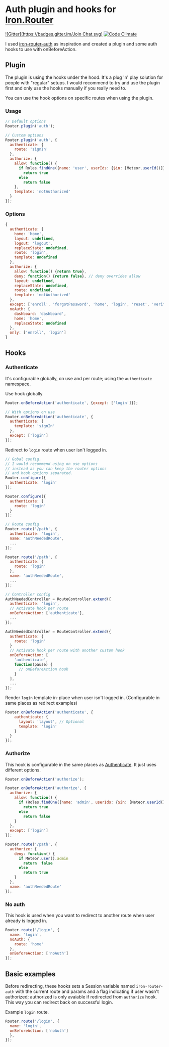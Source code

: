 # Auth plugin and hooks for [Iron.Router](https://github.com/EventedMind/iron-router)

[![Gitter](https://badges.gitter.im/Join Chat.svg)](https://gitter.im/zimme/meteor-iron-router-auth?utm_source=badge&utm_medium=badge&utm_campaign=pr-badge)
[![Code Climate](https://img.shields.io/codeclimate/github/zimme/meteor-iron-router-auth.svg?style=flat)](https://codeclimate.com/github/zimme/meteor-iron-router-auth)

I used [iron-router-auth](https://github.com/XpressiveCode/iron-router-auth) as inspiration and created a plugin and some auth hooks to use with onBeforeAction.

## Plugin

The plugin is using the hooks under the hood. It's a plug 'n' play solution for
people with "regular" setups. I would recommend to try and use the plugin
first and only use the hooks manually if you really need to.

You can use the hook options on specific routes when using the plugin.

### Usage
```js
// Default options
Router.plugin('auth');

// Custom options
Router.plugin('auth', {
  authenticate: {
    route: 'signIn'
  },
  authorize: {
    allow: function() {
      if Roles.findOne({name: 'user', userIds: {$in: [Meteor.userId()]}})
        return true
      else
        return false
    },
    template: 'notAuthorized'
  }
});
```

### Options
```js
{
  authenticate: {
    home: 'home',
    layout: undefined,
    logout: 'logout',
    replaceState: undefined,
    route: 'login',
    template: undefined
  },
  authorize: {
    allow: function() {return true},
    deny: function() {return false}, // deny overrides allow
    layout: undefined,
    replaceState: undefined,
    route: undefined,
    template: 'notAuthorized'
  },
  except: ['enroll', 'forgotPassword', 'home', 'login', 'reset', 'verify'],
  noAuth: {
    dashboard: 'dashboard',
    home: 'home',
    replaceState: undefined
  },
  only: ['enroll', 'login']
}
```


## Hooks

### Authenticate
It's configurable globally, on use and per route; using the `authenticate`
namespace.

Use hook globally
```js
Router.onBeforeAction('authenticate', {except: ['login']});

// With options on use
Router.onBeforeAction('authenticate', {
  authenticate: {
    template: 'signIn'
  },
  except: ['login']
});
```

Redirect to `login` route when user isn't logged in.

```js
// Gobal config.
// I would recommend using on use options
// instead as you can keep the router options
// and hook options separated.
Router.configure({
  authenticate: 'login'
});

Router.configure({
  authenticate: {
    route: 'login'
  }
});

// Route config
Router.route('/path', {
  authenticate: 'login',
  name: 'authNeededRoute',
  ...
});

Router.route('/path', {
  authenticate: {
    route: 'login'
  },
  name: 'authNeededRoute',
  ...
});

// Controller config
AuthNeededController = RouteController.extend({
  authenticate: 'login',
  // Activate hook per route
  onBeforeAction: ['authenticate'],
  ...
});

AuthNeededController = RouteController.extend({
  authenticate: {
    route: 'login'
  }
  // Activate hook per route with another custom hook
  onBeforeAction: [
    'authenticate',
    function(pause) {
      // onBeforeAction hook
    }
  ],
  ...
});
```
Render `login` template in-place when user isn't logged in. (Configurable in
same places as redirect examples)
```js
Router.onBeforeAction('authenticate', {
    authenticate: {
      layout: 'layout', // Optional
      template: 'login'
    }
  }
});
```

### Authorize

This hook is configurable in the same places as [Authenticate](#authenticate).
It just uses different options.

```js
Router.onBeforeAction('authorize');

Router.onBeforeAction('authorize', {
  authorize: {
    allow: function() {
      if (Roles.findOne({name: 'admin', userIds: {$in: [Meteor.userId()]}}))
        return true
      else
        return false  
    }
  },
  except: ['login']
});

Router.route('/path', {
  authorize: {
    deny: function() {
      if Meteor.user().admin
        return  false
      else
        return true
    }
  },
  name: 'authNeededRoute'
});
```

### No auth

This hook is used when you want to redirect to another route when user already
is logged in.

```js
Router.route('/login', {
  name: 'login',
  noAuth: {
    route: 'home'
  },
  onBeforeAction: ['noAuth']
});
```

## Basic examples

Before redirecting, these hooks sets a Session variable named
`iron-router-auth` with the current route and params and a flag
indicating if user wasn't authorized; authorized is only avaiable if redirected from `authorize`
 hook.  
This way you can redirect back on successful login.

Example `login` route.
```js
Router.route('/login', {
  name: 'login',
  onBeforeAction: ['noAuth']
  },
});

```
